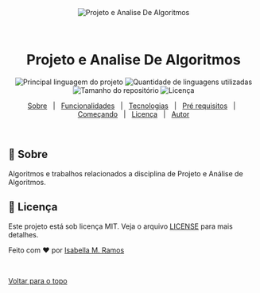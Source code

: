 <div align="center" id="top"> 
  <img src="./.github/app.gif" alt="Projeto e Analise De Algoritmos" />

  &#xa0;

  <!-- <a href="https://projetoeanalisedealgoritmos.netlify.com">Demo</a> -->
</div>

<h1 align="center">Projeto e Analise De Algoritmos</h1>

<p align="center">
  <img alt="Principal linguagem do projeto" src="https://img.shields.io/github/languages/top/isabellazramos/projeto-e-analise-de-algoritmos?color=56BEB8">

  <img alt="Quantidade de linguagens utilizadas" src="https://img.shields.io/github/languages/count/isabellazramos/projeto-e-analise-de-algoritmos?color=56BEB8">

  <img alt="Tamanho do repositório" src="https://img.shields.io/github/repo-size/isabellazramos/projeto-e-analise-de-algoritmos?color=56BEB8">

  <img alt="Licença" src="https://img.shields.io/github/license/isabellazramos/projeto-e-analise-de-algoritmos?color=56BEB8">

  <!-- <img alt="Github issues" src="https://img.shields.io/github/issues/isabellazramos/projeto-e-analise-de-algoritmos?color=56BEB8" /> -->

  <!-- <img alt="Github forks" src="https://img.shields.io/github/forks/isabellazramos/projeto-e-analise-de-algoritmos?color=56BEB8" /> -->

  <!-- <img alt="Github stars" src="https://img.shields.io/github/stars/isabellazramos/projeto-e-analise-de-algoritmos?color=56BEB8" /> -->
</p>

<!-- Status -->

<!-- <h4 align="center"> 
	🚧  Projeto e Analise De Algoritmos 🚀 Em construção...  🚧
</h4> 

<hr> -->

<p align="center">
  <a href="#dart-sobre">Sobre</a> &#xa0; | &#xa0; 
  <a href="#sparkles-funcionalidades">Funcionalidades</a> &#xa0; | &#xa0;
  <a href="#rocket-tecnologias">Tecnologias</a> &#xa0; | &#xa0;
  <a href="#white_check_mark-pré-requesitos">Pré requisitos</a> &#xa0; | &#xa0;
  <a href="#checkered_flag-começando">Começando</a> &#xa0; | &#xa0;
  <a href="#memo-licença">Licença</a> &#xa0; | &#xa0;
  <a href="https://github.com/isabellazramos" target="_blank">Autor</a>
</p>

<br>

## :dart: Sobre ##

Algoritmos e trabalhos relacionados a disciplina de Projeto e Análise de Algoritmos.

## :memo: Licença ##

Este projeto está sob licença MIT. Veja o arquivo [LICENSE](LICENSE.md) para mais detalhes.


Feito com :heart: por <a href="https://github.com/isabellazramos" target="_blank">Isabella M. Ramos</a>

&#xa0;

<a href="#top">Voltar para o topo</a>
